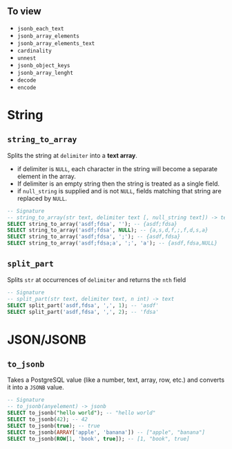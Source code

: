 ## To view
- `jsonb_each_text`
- `jsonb_array_elements`
- `jsonb_array_elements_text`
- `cardinality`
- `unnest`
- `jsonb_object_keys`
- `jsonb_array_lenght`
- `decode`
- `encode`
# String 
## `string_to_array`
Splits the string at `delimiter` into a **text array**. 
- if delimiter is `NULL`, each character in the string will become a separate element in the array. 
- If delimiter is an empty string then the string is treated as a single field. 
- if `null_string` is supplied and is not `NULL`, fields matching that string are replaced by `NULL`.
```SQL
-- Signature
-- string_to_array(str text, delimiter text [, null_string text]) -> text[]
SELECT string_to_array('asdf;fdsa', ''); -- {asdf;fdsa}
SELECT string_to_array('asdf;fdsa', NULL); -- {a,s,d,f,;,f,d,s,a}
SELECT string_to_array('asdf;fdsa', ';'); -- {asdf,fdsa}
SELECT string_to_array('asdf;fdsa;a', ';', 'a'); -- {asdf,fdsa,NULL}
```
## `split_part`
Splits `str` at occurrences of `delimiter` and returns the `nth` field
```sql
-- Signature
-- split_part(str text, delimiter text, n int) -> text
SELECT split_part('asdf,fdsa', ',', 1); -- 'asdf'
SELECT split_part('asdf,fdsa', ',', 2); -- 'fdsa'
```
# JSON/JSONB
## `to_jsonb`
Takes a PostgreSQL value (like a number, text, array, row, etc.) and converts it into a `JSONB` value.
```SQL
-- Signature
-- to_jsonb(anyelement) -> jsonb
SELECT to_jsonb("hello world"); -- "hello world"
SELECT to_jsonb(42); -- 42
SELECT to_jsonb(true); -- true
SELECT to_jsonb(ARRAY['apple', 'banana']) -- ["apple", "banana"]
SELECT to_jsonb(ROW[1, 'book', true]); -- [1, "book", true]
```